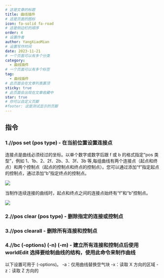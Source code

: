 ```yaml
---
# 这是文章的标题
title: 曲线插件
# 这是页面的图标
icon: fa-solid fa-road
# 这是侧边栏的顺序
order: 4
# 设置作者
author: YangXiaoMian
# 设置写作时间
date: 2023-11-21
# 一个页面可以有多个分类
category:
  - 曲线插件
# 一个页面可以有多个标签
tag:
  - 曲线插件
# 此页面会在文章列表置顶
sticky: true
# 此页面会出现在文章收藏中
star: true
# 你可以自定义页脚
#footer: 这是测试显示的页脚
---
```


## 指令

### 1.//pos set (pos type) - 在当前位置设置连接点
连接点是曲线必须经过的坐标。以单个数字或数字后跟 f 或 b 的格式指定“pos 类型”，例如 1、1b、2、2f、2b、3、3f、3b 等,每组曲线有两个连接点（起点和终点）和两个控制点（起点的控制点和终点的控制点）。您可以通过添加“f”指定起点的控制点，通过添加“b”指定终点的控制点。

![](https://m1.miaomc.cn/imgb/uploads/u15prb_20231121_655ca5978ec34.png)

当制作连续连接的曲线时，起点和终点之间的连接点始终有“f”和“b”控制点。

![](https://m1.miaomc.cn/imgb/uploads/u15prb_20231121_655ca59802f36.png)

### 2.//pos clear (pos type) - 删除指定的连接或控制点

### 3.//pos clearall - 删除所有连接和控制点

### 4.//bc (-options) (-n) (-m) - 建立所有连接和控制点后使用 worldEdit 选择要绘制曲线的结构，使用此命令来制作曲线

以下设置可用于 (-options)。
-a：仅用曲线替换空气块
-x：读取 X 方向的区域
-z：读取 Z 方向的
